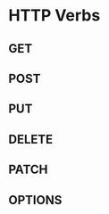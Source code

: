 HTTP Verbs
==========


GET
----

POST
----


PUT
----


DELETE
----


PATCH
----


OPTIONS
----










